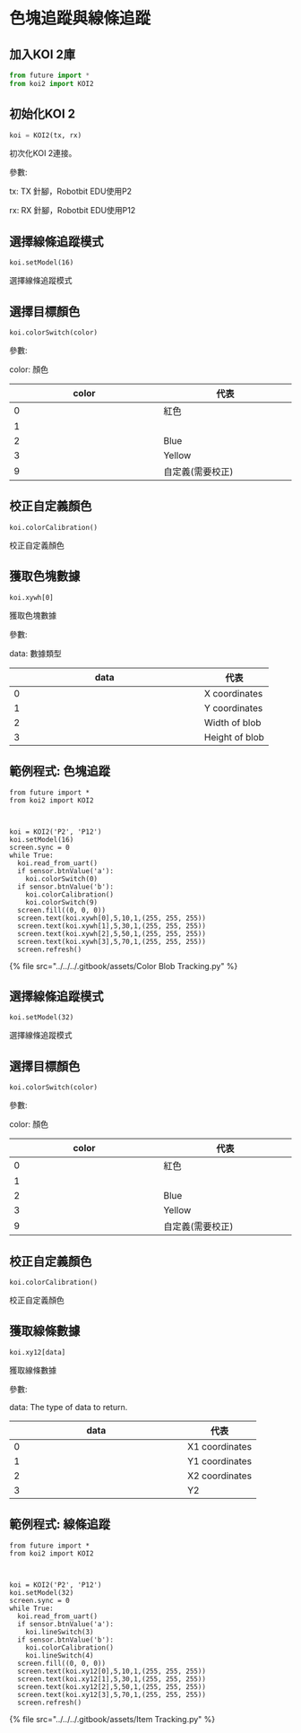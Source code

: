 # 色塊追蹤與線條追蹤

## 加入KOI 2庫

```python
from future import *
from koi2 import KOI2
```

## 初始化KOI 2

```python
koi = KOI2(tx, rx)
```

初次化KOI 2連接。

參數:

tx: TX 針腳，Robotbit EDU使用P2

rx: RX 針腳，Robotbit EDU使用P12

## 選擇線條追蹤模式

```
koi.setModel(16)
```

選擇線條追蹤模式

## 選擇目標顏色

```
koi.colorSwitch(color)
```

參數:

color: 顏色

<table><thead><tr><th width="286">color</th><th width="249">代表</th></tr></thead><tbody><tr><td>0</td><td>紅色</td></tr><tr><td>1</td><td></td></tr><tr><td>2</td><td>Blue</td></tr><tr><td>3</td><td>Yellow</td></tr><tr><td>9</td><td>自定義(需要校正)</td></tr></tbody></table>

## 校正自定義顏色

```
koi.colorCalibration()
```

校正自定義顏色

## 獲取色塊數據

```
koi.xywh[0]
```

獲取色塊數據

參數:&#x20;

data: 數據類型

<table><thead><tr><th width="324">data</th><th>代表</th></tr></thead><tbody><tr><td>0</td><td>X coordinates</td></tr><tr><td>1</td><td>Y  coordinates</td></tr><tr><td>2</td><td>Width of blob</td></tr><tr><td>3</td><td>Height of blob</td></tr></tbody></table>

## 範例程式: 色塊追蹤

```
from future import *
from koi2 import KOI2



koi = KOI2('P2', 'P12')
koi.setModel(16)
screen.sync = 0
while True:
  koi.read_from_uart()
  if sensor.btnValue('a'):
    koi.colorSwitch(0)
  if sensor.btnValue('b'):
    koi.colorCalibration()
    koi.colorSwitch(9)
  screen.fill((0, 0, 0))
  screen.text(koi.xywh[0],5,10,1,(255, 255, 255))
  screen.text(koi.xywh[1],5,30,1,(255, 255, 255))
  screen.text(koi.xywh[2],5,50,1,(255, 255, 255))
  screen.text(koi.xywh[3],5,70,1,(255, 255, 255))
  screen.refresh()

```

{% file src="../../../.gitbook/assets/Color Blob Tracking.py" %}

## 選擇線條追蹤模式

```
koi.setModel(32)
```

選擇線條追蹤模式

## 選擇目標顏色

```
koi.colorSwitch(color)
```

參數:

color: 顏色

<table><thead><tr><th width="286">color</th><th width="249">代表</th></tr></thead><tbody><tr><td>0</td><td>紅色</td></tr><tr><td>1</td><td></td></tr><tr><td>2</td><td>Blue</td></tr><tr><td>3</td><td>Yellow</td></tr><tr><td>9</td><td>自定義(需要校正)</td></tr></tbody></table>

## 校正自定義顏色

```
koi.colorCalibration()
```

校正自定義顏色

## 獲取線條數據

```
koi.xy12[data]
```

獲取線條數據

參數:

data: The type of data to return.

<table><thead><tr><th width="294">data</th><th>代表</th></tr></thead><tbody><tr><td>0</td><td>X1 coordinates</td></tr><tr><td>1</td><td>Y1 coordinates</td></tr><tr><td>2</td><td>X2 coordinates</td></tr><tr><td>3</td><td>Y2 </td></tr></tbody></table>

## 範例程式: 線條追蹤

```
from future import *
from koi2 import KOI2



koi = KOI2('P2', 'P12')
koi.setModel(32)
screen.sync = 0
while True:
  koi.read_from_uart()
  if sensor.btnValue('a'):
    koi.lineSwitch(3)
  if sensor.btnValue('b'):
    koi.colorCalibration()
    koi.lineSwitch(4)
  screen.fill((0, 0, 0))
  screen.text(koi.xy12[0],5,10,1,(255, 255, 255))
  screen.text(koi.xy12[1],5,30,1,(255, 255, 255))
  screen.text(koi.xy12[2],5,50,1,(255, 255, 255))
  screen.text(koi.xy12[3],5,70,1,(255, 255, 255))
  screen.refresh()

```

{% file src="../../../.gitbook/assets/Item Tracking.py" %}

